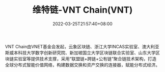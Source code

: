 ﻿---
weight: 
title: "维特链-VNT Chain(VNT)"
description: "VNT Chain由VNET基金会发起，云象区块链、浙江大学INCAS实验室、澳大利亚斯威本科技大学数字创新研究院、新加坡国立大学区块链联合实验室、山东大学区块链实验室等提供技术支撑，..."
date: 2022-03-25T21:57:40+08:00
lastmod: 2022-03-25T16:45:40+08:00
draft: false
authors: ["Metabd"]
featuredImage: "weitelian-vnt-chainvnt.webp"
link: ""
tags: ["数字代币","维特链-VNT Chain(VNT)"]
categories: ["navigation"]
navigation: ["数字代币"]
lightgallery: true
toc: true
pinned: false
recommend: false
recommend1: false
---
VNT Chain由VNET基金会发起，云象区块链、浙江大学INCAS实验室、澳大利亚斯威本科技大学数字创新研究院、新加坡国立大学区块链联合实验室、山东大学区块链实验室等提供技术支撑，采用“联盟链+跨链+公有链”聚合链技术架构，打造全球分布式智能价值网络，构建数据交换和资产交换的连接器，赋能分布式经济。
